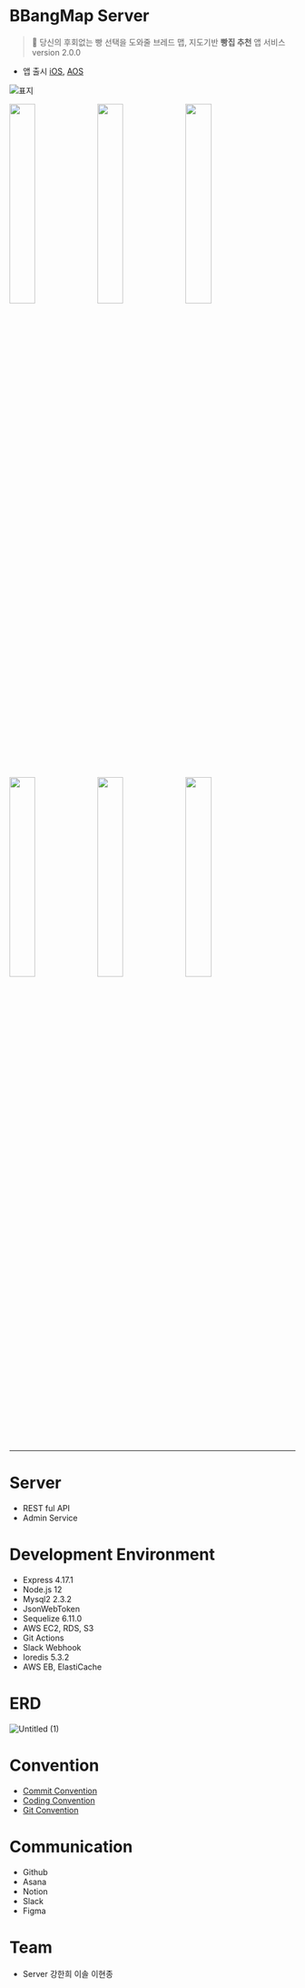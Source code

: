 # BBangMap Server
> 🥐 당신의 후회없는 빵 선택을 도와줄 브레드 맵, 지도기반 **빵집 추천** 앱 서비스 version 2.0.0
- 앱 출시 [iOS](https://apps.apple.com/kr/app/%EB%B9%B5%EB%8F%99%EC%97%AC%EC%A7%80%EB%8F%84/id1595032110), [AOS](https://play.google.com/store/apps/details?id=bbangmap.com&pli=1)


![표지](https://user-images.githubusercontent.com/76844556/168022567-8200bb68-92b7-43f3-8143-2ee08b0591be.png)
<p float="left">
<image width=30% src="https://github.com/kanghanhee/MyProject/assets/68781598/ffd2ab3d-c1eb-4c41-9d38-386a246b1177">
<image width=30% src="https://github.com/kanghanhee/MyProject/assets/68781598/bb21e184-56d7-47aa-9fe1-8c6e98452576">
<image width=30% src="https://user-images.githubusercontent.com/76844556/168022793-794c37c6-6e03-4418-a4fa-53885c6a9ce9.png">
</p>
<p float="left">
<image width=30% src="https://user-images.githubusercontent.com/76844556/168022696-e6fc9d6b-74f0-4a19-8c60-ac5a6ffe8a8e.png">
<image width=30% src="https://user-images.githubusercontent.com/76844556/168022777-a56d8304-1e3a-4cf8-967d-7ef61f6a2ec3.png">
<image width=30% src="https://github.com/kanghanhee/MyProject/assets/68781598/0f1408f7-a8a9-4754-9302-c22c34c5780d">
</p>

---
# Server
- REST ful API
- Admin Service

# Development Environment
- Express 4.17.1
- Node.js 12
- Mysql2 2.3.2
- JsonWebToken
- Sequelize 6.11.0
- AWS EC2, RDS, S3
- Git Actions
- Slack Webhook
- Ioredis 5.3.2
- AWS EB, ElastiCache

# ERD
![Untitled (1)](https://github.com/kanghanhee/MyProject/assets/68781598/7b80ec91-bfdd-479a-894b-f31bcffe4a7f)


# Convention
- [Commit Convention](https://github.com/bbangmap/BBangMap-Server-Docs/wiki/Commit-Convention)
- [Coding Convention](https://github.com/bbangmap/BBangMap-Server-Docs/wiki/Coding-Convention)
- [Git Convention](https://github.com/bbangmap/BBangMap-Server-Docs/wiki/Git-Convention)

# Communication
- Github
- Asana
- Notion
- Slack
- Figma

# Team
- Server 강한희 이솔 이현종
